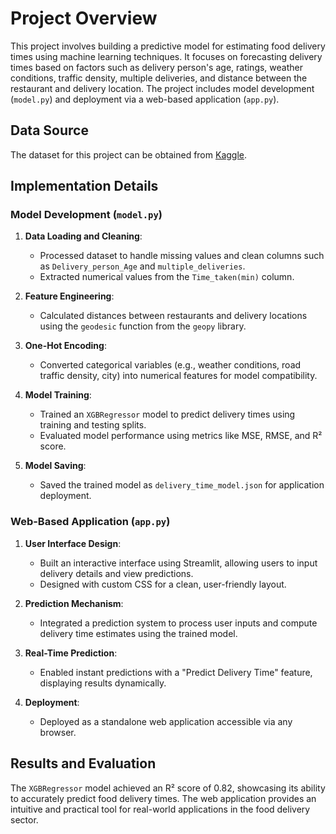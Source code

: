 # Project Overview  
This project involves building a predictive model for estimating food delivery times using machine learning techniques. It focuses on forecasting delivery times based on factors such as delivery person's age, ratings, weather conditions, traffic density, multiple deliveries, and distance between the restaurant and delivery location. The project includes model development (`model.py`) and deployment via a web-based application (`app.py`).  

## Data Source  
The dataset for this project can be obtained from [Kaggle](www.kaggle.com/datasets/gauravmalik26/food-delivery-dataset).  

## Implementation Details  

### Model Development (`model.py`)  
1. **Data Loading and Cleaning**:  
   - Processed dataset to handle missing values and clean columns such as `Delivery_person_Age` and `multiple_deliveries`.  
   - Extracted numerical values from the `Time_taken(min)` column.  

2. **Feature Engineering**:  
   - Calculated distances between restaurants and delivery locations using the `geodesic` function from the `geopy` library.  

3. **One-Hot Encoding**:  
   - Converted categorical variables (e.g., weather conditions, road traffic density, city) into numerical features for model compatibility.  

4. **Model Training**:  
   - Trained an `XGBRegressor` model to predict delivery times using training and testing splits.  
   - Evaluated model performance using metrics like MSE, RMSE, and R² score.  

5. **Model Saving**:  
   - Saved the trained model as `delivery_time_model.json` for application deployment.  

### Web-Based Application (`app.py`)  
1. **User Interface Design**:  
   - Built an interactive interface using Streamlit, allowing users to input delivery details and view predictions.  
   - Designed with custom CSS for a clean, user-friendly layout.  

2. **Prediction Mechanism**:  
   - Integrated a prediction system to process user inputs and compute delivery time estimates using the trained model.  

3. **Real-Time Prediction**:  
   - Enabled instant predictions with a "Predict Delivery Time" feature, displaying results dynamically.  

4. **Deployment**:  
   - Deployed as a standalone web application accessible via any browser.  

## Results and Evaluation  
The `XGBRegressor` model achieved an R² score of 0.82, showcasing its ability to accurately predict food delivery times. The web application provides an intuitive and practical tool for real-world applications in the food delivery sector.  
